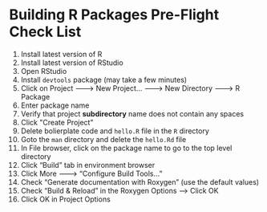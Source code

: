 # Building R Packages Pre-Flight Check List

1. Install latest version of R
2. Install latest version of RStudio
3. Open RStudio
4. Install `devtools` package (may take a few minutes)
5. Click on Project ---> New Project… ---> New Directory ---> R Package
7. Enter package name
9. Verify that project **subdirectory** name does not contain any spaces
8. Click "Create Project"
8. Delete bolierplate code and `hello.R` file in the `R` directory
9. Goto the `man` directory and delete the `hello.Rd` file
9. In File browser, click on the package name to go to the top level directory
10. Click “Build” tab in environment browser
14. Click More ---> “Configure Build Tools…”
15. Check “Generate documentation with Roxygen” (use the default values)
16. Check “Build & Reload” in the Roxygen Options —> Click OK
17. Click OK in Project Options

